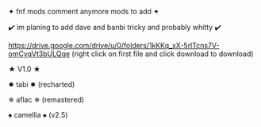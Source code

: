 ✦ fnf mods comment anymore mods to add ✦

✔️ im planing to add dave and banbi tricky and probably whitty ✔️

https://drive.google.com/drive/u/0/folders/1kKKq_xX-5rlTcns7V-omCyqVt3bULQqe (right click on first file and click download to download)

★ V1.0 ★

✹ tabi ✹ (recharted)

 ✵ aflac ✵ (remastered)
 
  ♠︎ camellia ♠︎ (v2.5)
